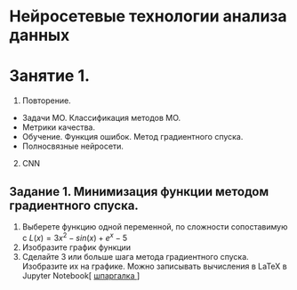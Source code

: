 # Нейросетевые технологии анализа данных
# Занятие 1.
1. Повторение.
  - Задачи МО. Классификация методов МО.
  - Метрики качества.
  - Обучение. Функция ошибок. Метод градиентного спуска.
  - Полносвязные нейросети.
2. CNN

## Задание 1. Минимизация функции методом градиентного спуска.
1. Выберете функцию одной переменной, по сложности сопоставимую с $L(x) = 3 x ^ 2 - sin(x) + e^x - 5$
2. Изобразите график функции
3. Сделайте 3 или больше шага метода градиентного спуска. Изобразите их на графике.
Можно записывать вычисления в LaTeX в Jupyter Notebook[ [ шпаргалка ](https://nbviewer.org/github/dingran/latex-ipynb/blob/master/latex-cheatsheet.ipynb) ]

